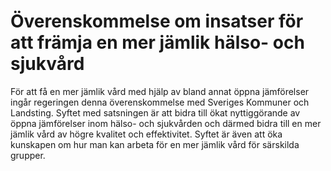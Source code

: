 # Överenskommelse om insatser för att främja en mer jämlik hälso- och sjukvård

För att få en mer jämlik vård med hjälp av bland annat öppna jämförelser ingår regeringen denna överenskommelse med Sveriges Kommuner och Landsting. Syftet med satsningen är att bidra till ökat nyttiggörande av öppna jämförelser inom hälso\- och sjukvården och därmed bidra till en mer jämlik vård av högre kvalitet och effektivitet. Syftet är även att öka kunskapen om hur man kan arbeta för en mer jämlik vård för särskilda grupper.
